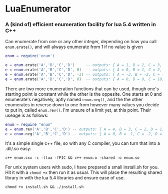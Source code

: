 # LuaEnumerator
### A (kind of) efficient enumeration facility for lua 5.4 written in C++

Can enumerate from one or any other integer, depending on how you call `enum.erate()`, and will always enumerate from 1 if no value is given

```lua
enum = require('enum')

e = enum.erate('A','B','C','D')     -- outputs: { A = 1, B = 2, C = 3, D = 4, COUNT = 4 }
e = enum.erate('A','B','C','D', 0)  -- outputs: { A = 0, B = 1, C = 2, D = 3, COUNT = 4 }
e = enum.erate('A','B','C','D', -3) -- outputs: { A = -3, B = -2, C = -1, D = 0, COUNT = 4 }
e = enum.erate('A','B','C','D', 8)  -- outputs: { A = 8, B = 9, C = 10, D = 11, COUNT = 4 }
```
There are two more enumeration functions that can be used, though one's starting point is constant while the other is the oppesite. One starts at 0 and enumerate's negatively, aptly named `enum.neg()`, and the the other enumerates in reverse down to one from however many values you decide to put in, called `enum.rev()`. I'm unsure of a limit yet, at this point. Their useage is as follows:

```lua
enum = require "enum"
e = enum.rev('A','B','C','D') -- outputs: { A = 4, B = 3, C = 2, D = 1, COUNT = 4 }
e = enum.neg('A','B','C','D') -- outputs: { A = 0, B = -1, C = -2, D = -3, COUNT = 4 }
```

It's a simple single c++ file, so with any C compiler, you can turn that into a .dll/.so easy:

`c++ enum.cxx -c -llua -fPIC && c++ enum.o -shared -o enum.so`

For unix system users with sudo, I have prepared a small install.sh for you. Hit it with a `chmod +x` then run it as usual. This will place the resulting shared library in with the lua 5.4 libraries and ensure ease of use. 

`chmod +x install.sh && ./install.sh`

